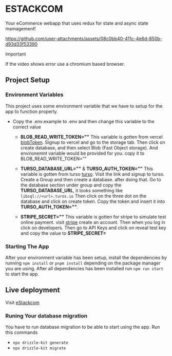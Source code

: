 # ESTACKCOM

Your eCommerce webapp that uses redux for state and async state mamagement!


https://github.com/user-attachments/assets/08c0bb40-411c-4e6d-850b-d93d33f53390

> [!IMPORTANT]
>
> If the video shows error use a chromium based browser.
## Project Setup

### Environment Variables

This project uses some environment variable that we have to setup for the app to function properly.

- Copy the .env.example to .env and then change this variable to the correct value

    - **BLOB_READ_WRITE_TOKEN=""** This variable is gotten from vercel [blobToken](https://vercel.com). Signup to vercel and go to the storage
      tab. Then click on create database, and then select Blob (Fast Object storage). And environemnt variable would be provided for you.
      copy it to BLOB_READ_WRITE_TOKEN="<env variable you got>"

    - **TURSO_DATABASE_URL=""** & **TURSO_AUTH_TOKEN=""** This variable is gotten from turso [turso](https://app.turso.tech). Visit the link and
      signup to turso. Create a Group and then create a database. after doing that. Go to the database section under group and copy the
      **TURSO_DATABASE_URL**, it looks something like `libsql://<url>.turos.io` Then click on the three dot on the database and click on create
      token. Copy the token and insert it into **TURSO_AUTH_TOKEN="<token>"**.

    - **STRIPE_SECRET=""** This variable is gotten for stripe to simulate test online payment. visit [stripe](https://dashboard.stripe.com/test/dashboard) create an account. Then when you log in click on developers. Then go to API Keys and click on reveal test key and copy the value to **STRIPE_SECRET=<Secret Key>**

### Starting The App

After your environment variable has been setup, install the dependencies by running `npm install` or `pnpm install` depending on the package
manager you are using. After all dependencies has been installed run `npm run start` to start the app.

## Live deployment

Visit [eStackcom](https://estackcom.onrender.com)

### Runing Your database migration

You have to run database migration to be able to start using the app. Run this commands

- `npx drizzle-kit generate`
- `npx drizzle-kit migrate`
